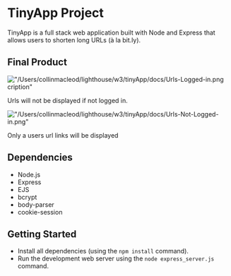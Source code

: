 # TinyApp Project

TinyApp is a full stack web application built with Node and Express that allows users to shorten long URLs (à la bit.ly).

## Final Product

!["/Users/collinmacleod/lighthouse/w3/tinyApp/docs/Urls-Logged-in.png cription"](#)

Urls will not be displayed if not logged in.

!["/Users/collinmacleod/lighthouse/w3/tinyApp/docs/Urls-Not-Logged-in.png"](#)

Only a users url links will be displayed 

## Dependencies

- Node.js
- Express
- EJS
- bcrypt
- body-parser
- cookie-session

## Getting Started

- Install all dependencies (using the `npm install` command).
- Run the development web server using the `node express_server.js` command.
